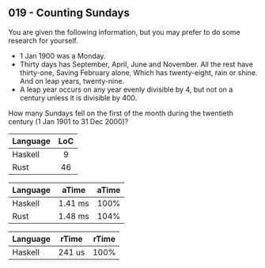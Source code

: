 019 - Counting Sundays
----------------------

You are given the following information, but you may prefer to do some research
for yourself.

* 1 Jan 1900 was a Monday.
* Thirty days has September, April, June and November. All the rest have
thirty-one,   Saving February alone, Which has twenty-eight, rain or shine.
And on leap years, twenty-nine.
* A leap year occurs on any year evenly divisible by 4, but not on a century
unless it is divisible by 400.

How many Sundays fell on the first of the month during the twentieth century (1
Jan 1901 to 31 Dec 2000)?

Language | LoC
--- | :---:
Haskell | 9
Rust | 46

Language | aTime | aTime
--- | :---: | :---:
Haskell | 1.41 ms | 100%
Rust | 1.48 ms | 104%

Language | rTime | rTime
--- | :---: | :---:
Haskell |  241 us | 100%
